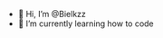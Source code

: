 - 👋 Hi, I’m @Bielkzz
- 📖 I’m currently learning how to code

<!---
Bielkzz/Bielkzz is a ✨ special ✨ repository because its `README.md` (this file) appears on your GitHub profile.
You can click the Preview link to take a look at your changes.
--->
